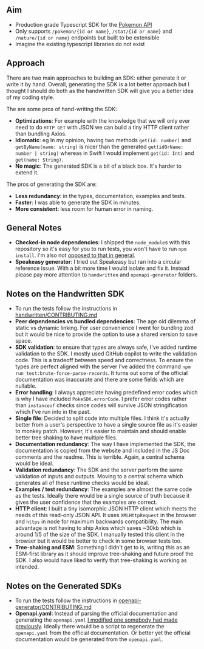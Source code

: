 ## Aim

- Production grade Typescript SDK for the [Pokemon API](https://pokeapi.co/)
- Only supports `/pokemon/{id or name}`, `/stat/{id or name}` and `/nature/{id or name}` endpoints but built to be extensible
- Imagine the existing typescript libraries do not exist

## Approach

There are two main approaches to building an SDK: either generate it or write it by hand. Overall, generating the SDK is a lot better approach but I thought I should do both as the handwritten SDK will give you a better idea of my coding style.

The are some pros of hand-writing the SDK:

- **Optimizations**: For example with the knowledge that we will only ever need to do `HTTP GET` with JSON we can build a tiny HTTP client rather than bundling Axios.
- **Idiomatic**: eg In my opinion, having two methods `get(id: number)` and `getByName(name: string)` is nicer than the generated `get(idOrName: number | string)` whereas in Swift I would implement `get(id: Int)` and `get(name: String)`.
- **No magic**: The generated SDK is a bit of a black box. It's harder to extend it.

The pros of generating the SDK are:

- **Less redundancy**: in the types, documentation, examples and tests.
- **Faster**: I was able to generate the SDK in minutes.
- **More consistent**: less room for human error in naming.

## General Notes

- **Checked-in node dependencies**: I shipped the `node_module`s with this repository so it's easy for you to run tests, you won't have to run `npm install`. I'm also not [opposed to that in general](https://www.jackfranklin.co.uk/blog/check-in-your-node-dependencies/).
- **Speakeasy generator**: I tried out Speakeasy but ran into a circular reference issue. With a bit more time I would isolate and fix it. Instead please pay more attention to `handwritten` and `openapi-generator` folders.

## Notes on the Handwritten SDK

- To run the tests follow the instructions in [handwritten/CONTRIBUTING.md](./handwritten/CONTRIBUTING.md)
- **Peer dependencies vs bundled dependencies**: The age old dilemma of static vs dynamic linking. For user convenience I went for bundling zod but it would be nice to provide the option to use a shared version to save space.
- **SDK validation**: to ensure that types are always safe, I've added runtime validation to the SDK. I mostly used GitHub copilot to write the validation code. This is a tradeoff between speed and correctness. To ensure the types are perfect aligned with the server I've added the command `npm run test:brute-force-parse-records`. It turns out some of the official documentation was inaccurate and there are some fields which are nullable.
- **Error handling**: I always appreciate having predefined error codes which is why I have included `PokeSDK.errorCode`. I prefer error codes rather than `instanceof` checks since codes will survive JSON stringification which I've run into in the past.
- **Single file**: Decided to split code into multiple files. I think it's actually better from a user's perspective to have a single source file as it's easier to monkey patch. However, it's easier to maintain and should enable better tree shaking to have multiple files.
- **Documentation redundancy**: The way I have implemented the SDK, the documentation is copied from the website and included in the JS Doc comments and the readme. This is terrible. Again, a central schema would be ideal.
- **Validation redundancy**: The SDK and the server perform the same validation of inputs and outputs. Moving to a central schema which generates all of these runtime checks would be ideal.
- **Examples / test redundancy**: The examples are almost the same code as the tests. Ideally there would be a single source of truth because it gives the user confidence that the examples are correct.
- **HTTP client**: I built a tiny isomorphic JSON HTTP client which meets the needs of this read-only JSON API. It uses `XMLHttpRequest` in the browser and `https` in node for maximum backwards compatibility. The main advantage is not having to ship Axios which saves ~30kb which is around 1/5 of the size of the SDK. I manually tested this client in the browser but it would be better to check in some browser tests too.
- **Tree-shaking and ESM**: Something I didn't get to is, writing this as an ESM-first library as it should improve tree-shaking and future proof the SDK. I also would have liked to verify that tree-shaking is working as intended.

## Notes on the Generated SDKs

- To run the tests follow the instructions in [openapi-generator/CONTRIBUTING.md](./openapi-generator/CONTRIBUTING.md)
- **Openapi.yaml**: Instead of parsing the official documentation and generating the `openapi.yaml` [I modified one somebody had made previously](https://github.com/cliffano/pokeapi-clients/blob/main/specification/pokeapi.yml). Ideally there would be a script to regenerate the `openapi.yaml` from the official documentation. Or better yet the official documentation would be generated from the `openapi.yaml`.
